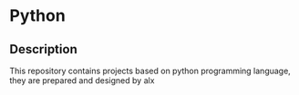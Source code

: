 # Python

## Description

This repository contains projects based on python programming language, they are prepared and designed by alx
